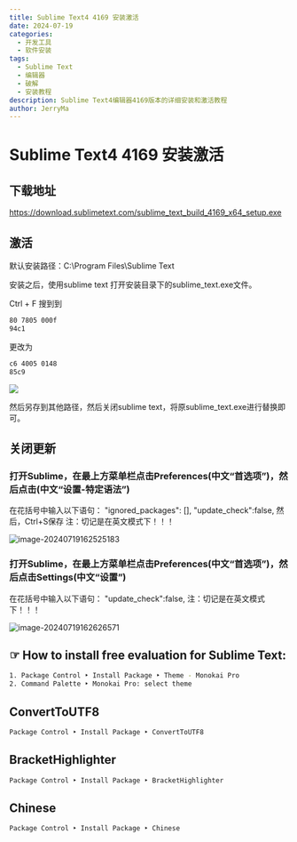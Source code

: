 ```yaml
---
title: Sublime Text4 4169 安装激活
date: 2024-07-19
categories:
  - 开发工具
  - 软件安装
tags:
  - Sublime Text
  - 编辑器
  - 破解
  - 安装教程
description: Sublime Text4编辑器4169版本的详细安装和激活教程
author: JerryMa
---
```

# Sublime Text4 4169 安装激活

## 下载地址

https://download.sublimetext.com/sublime_text_build_4169_x64_setup.exe

## 激活

默认安装路径：C:\Program Files\Sublime Text

安装之后，使用sublime text 打开安装目录下的sublime_text.exe文件。

Ctrl + F 搜到到

```bash
80 7805 000f
94c1
```

更改为

```bash
c6 4005 0148
85c9
```

![](http://image.jerryma.xyz//images/20240719-20240719154806.png)

然后另存到其他路径，然后关闭sublime text，将原sublime_text.exe进行替换即可。

## 关闭更新

### 打开Sublime，在最上方菜单栏点击Preferences(中文“首选项”)，然后点击(中文“设置-特定语法”)

在花括号中输入以下语句：
"ignored_packages": [],
"update_check":false,
然后，Ctrl+S保存
注：切记是在英文模式下！！！

![image-20240719162525183](http://image.jerryma.xyz//images/20240719-image-20240719162525183.png)

### 打开Sublime，在最上方菜单栏点击Preferences(中文“首选项”)，然后点击Settings(中文“设置”)

在花括号中输入以下语句：
"update_check":false,
注：切记是在英文模式下！！！

![image-20240719162626571](http://image.jerryma.xyz//images/20240719-image-20240719162626571.png)

## ☞ How to install free evaluation for Sublime Text:

```bash
1. Package Control ‣ Install Package ‣ Theme - Monokai Pro
2. Command Palette ‣ Monokai Pro: select theme
```

## ConvertToUTF8

```bash
Package Control ‣ Install Package ‣ ConvertToUTF8
```

## BracketHighlighter

```bash
Package Control ‣ Install Package ‣ BracketHighlighter
```

## Chinese

```bash
Package Control ‣ Install Package ‣ Chinese
```

